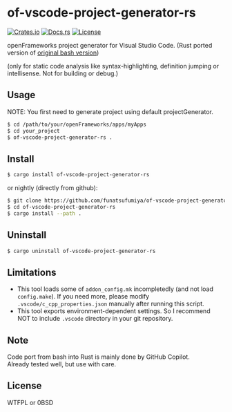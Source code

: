 # of-vscode-project-generator-rs

[![Crates.io](https://img.shields.io/crates/v/of-vscode-project-generator-rs)](https://crates.io/crates/of-vscode-project-generator-rs)
[![Docs.rs](https://docs.rs/of-vscode-project-generator-rs/badge.svg)](https://docs.rs/of-vscode-project-generator-rs)
[![License](https://img.shields.io/crates/l/of-vscode-project-generator-rs)](LICENSE)

openFrameworks project generator for Visual Studio Code. (Rust ported version of [original bash version](https://github.com/funatsufumiya/of-vscode-project-generator))

(only for static code analysis like syntax-highlighting, definition jumping or intellisense. Not for building or debug.)

## Usage

NOTE: You first need to generate project using default projectGenerator.

```bash
$ cd /path/to/your/openFrameworks/apps/myApps
$ cd your_project
$ of-vscode-project-generator-rs .
```

## Install

```bash
$ cargo install of-vscode-project-generator-rs
```

or nightly (directly from github):

```bash
$ git clone https://github.com/funatsufumiya/of-vscode-project-generator-rs
$ cd of-vscode-project-generator-rs
$ cargo install --path .
```

## Uninstall

```bash
$ cargo uninstall of-vscode-project-generator-rs
```

## Limitations

- This tool loads some of `addon_config.mk` incompletedly (and not load `config.make`). If you need more, please modify `.vscode/c_cpp_properties.json` manually after running this script.
- This tool exports environment-dependent settings. So I recommend NOT to include `.vscode` directory in your git repository.

## Note

Code port from bash into Rust is mainly done by GitHub Copilot.<br>
Already tested well, but use with care.

## License

WTFPL or 0BSD
